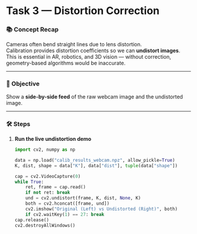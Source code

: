 # Task 3 — Distortion Correction

### 📚 Concept Recap
Cameras often bend straight lines due to lens distortion.  
Calibration provides distortion coefficients so we can **undistort images**.  
This is essential in AR, robotics, and 3D vision — without correction, geometry-based algorithms would be inaccurate.

---

### 🎯 Objective
Show a **side-by-side feed** of the raw webcam image and the undistorted image.

---

### 🛠️ Steps
1. **Run the live undistortion demo**
   ```python
   import cv2, numpy as np

   data = np.load("calib_results_webcam.npz", allow_pickle=True)
   K, dist, shape = data["K"], data["dist"], tuple(data["shape"])

   cap = cv2.VideoCapture(0)
   while True:
       ret, frame = cap.read()
       if not ret: break
       und = cv2.undistort(frame, K, dist, None, K)
       both = cv2.hconcat([frame, und])
       cv2.imshow("Original (Left) vs Undistorted (Right)", both)
       if cv2.waitKey(1) == 27: break
   cap.release()
   cv2.destroyAllWindows()
